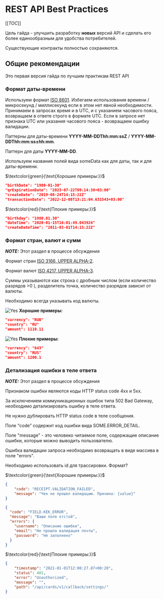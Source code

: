 # REST API Best Practices

[[_TOC_]]

Цель гайда - улучшить разработку **новых** версий API и сделать его более единообразным для удобства потребителей.

Существующие контракты полностью сохраняются.

## Общие рекомендации

Это первая версия гайда по лучшим практикам REST API

### Формат даты-времени

Используем формат [ISO 8601](https://en.wikipedia.org/wiki/ISO_8601).
Избегаем использования времени / микросекунд / миллисекунд если в этом нет явной необходимости.
Принимаем в запросах время и в UTC, и с указанием чаcового пояса, возвращаем в ответе строго в формате UTC. Если в запросе нет признака UTC или указания часового пояса - возвращаем ошибку валидации.

Паттерны для даты-времени **YYYY-MM-DDThh:mm:ssZ** / **YYYY-MM-DDThh:mm:ss±hh:mm**.

Паттерн для даты **YYYY-MM-DD**.

Используем названия полей вида someData как для даты, так и для даты-времени.

$`\textcolor{green}{\text{Хорошие примеры:}}`$  

```json
"birthDate": "1980-01-30"
"qrExpirationDate": "2023-07-22T09:14:38+03:00"
"createDate": "2019-08-24T14:15:22Z"
"transactionDate": "2022-12-08T13:21:04.631543+03:00" 
```

$`\textcolor{red}{\text{Плохие примеры:}}`$  

```json
"birthday": "1980.01.30"
"dateTime": "2020-01-15T16:01:49.043924"
"createDateTime": "2011-03-01T14:15:22Z"
```

### Формат стран, валют и сумм

**_NOTE:_** Этот раздел в процессе обсуждения

Формат стран [ISO 3166, UPPER ALPHA-2](https://en.wikipedia.org/wiki/ISO_3166-1).

Формат валют [ISO 4217, UPPER ALPHA-3](https://en.wikipedia.org/wiki/ISO_4217).

Суммы указываются как строка с дробным числом (если количество разрядов >0 ), разделитель точка, количество разрядов зависит от валюты.

Необходимо всегда указывать код валюты.

![Yes](/data_images/yes.svg|width=15) **Хорошие примеры:**

```json
"currency": "RUB"
"country": "RU"
"amount": 1110.11
```

![Yes](/data_images/no.svg|width=15) **Плохие примеры:**

```json
"currency": "643"
"country": "RUS"
"amount": 1200.1
```

### Детализация ошибки в теле ответа

**_NOTE:_** Этот раздел в процессе обсуждения

Признаком ошибки являются коды HTTP status code 4xx и 5xx.

За исключением коммуникационных ошибок типа 502 Bad Gateway, необходимо детализировать ошибку в теле ответа.

Не нужно дублировать HTTP status code в теле сообщения.

Поле “code” содержит код ошибки вида SOME.ERROR_DETAIL.

Поле "message" - это человеко читаемое поле, содержащие описание ошибки, которые можно выводить пользователю.

Ошибка валидации запроса необходимо возвращать в виде массива в поле "errors".

Необходимо использовать id для трассировки. Формат?

$`\textcolor{green}{\text{Хорошие примеры:}}`$  

```json
{
    "code": "RECEIPT.VALIDATION_FAILED",
    "message": "Чек не прошел валидацию. Причина: {value}"
}

{
  "code": "FIELD.KEK_ERROR",
  "message": "Ваши поля отстой",
  "errors": {
    "username": "Описание ошибки",
    "email": "Не прошла валидация почты",
    "password": "Не заполнено"
  }
}
```

$`\textcolor{red}{\text{Плохие примеры:}}`$  

```json
{
    "timestamp": "2021-01-01T12:00:27.87+00:20",
    "status": 401,
    "error": "Unauthorized",
    "message": "",
    "path": "/api/cards/v1/callback/settings/"
}
```
